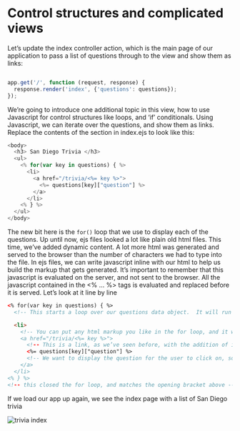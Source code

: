 # Control structures and complicated views

Let’s update the index controller action, which is the main page of our application to pass a list of questions through to the view and show them as links:

```javascript

app.get('/', function (request, response) {
  response.render('index', {'questions': questions});
});
```

We’re going to introduce one additional topic in this view, how to use Javascript for control structures like loops, and ‘if’ conditionals.  Using Javascript, we can iterate over the questions, and show them as links.  Replace the contents of the <body> section in index.ejs to look like this:

```javascript
<body>
  <h3> San Diego Trivia </h3>
  <ul>
    <% for(var key in questions) { %>
      <li>
        <a href="/trivia/<%= key %>">
          <%= questions[key]["question"] %>
        </a>
      </li>
    <% } %>
  </ul>
</body>
```

The new bit here is the ```for()``` loop that we use to display each of the questions.  Up until now, ejs files looked a lot like plain old html files.  This time, we’ve added dynamic content.  A lot more html was generated and served to the browser than the number of characters we had to type into the file.  In ejs files, we can write javascript inline with our html to help us build the markup that gets generated.  It’s important to remember that this javascript is evaluated on the server, and not sent to the browser.  All the javascript contained in the <% … %> tags is evaluated and replaced before it is served.  Let’s look at it line by line

```html
<% for(var key in questions) { %>
  <!-- This starts a loop over our questions data object.  It will run once, in sequence for every member of the questions we passed in through the controller.  -->

  <li>
    <!-- You can put any html markup you like in the for loop, and it will be repeated each time →
    <a href="/trivia/<%= key %>">
      <!-- This is a link, as we’ve seen before, with the addition of inserting the key as the final segment of the link -->
      <%= questions[key]["question"] %>
      <!-- We want to display the question for the user to click on, so we use the key to access the appropriate question in the questions data object
    </a>
  </li>
<% } %>
<!-- this closed the for loop, and matches the opening bracket above -->
```

If we load our app up again, we see the index page with a list of San Diego trivia

![trivia index](https://s3.amazonaws.com/learn-site/curriculum/express-trivia.png)
